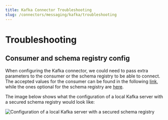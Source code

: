 ```yaml
---
title: Kafka Connector Troubleshooting
slug: /connectors/messaging/kafka/troubleshooting
---
```


# Troubleshooting

## Consumer and schema registry config

When configuring the Kafka connector, we could need to pass extra parameters to the consumer or the schema registry to 
be able to connect. The accepted values for the consumer can be found in the following 
[link](https://github.com/edenhill/librdkafka/blob/master/CONFIGURATION.md), while the ones optional for 
the schema registry are [here](https://docs.confluent.io/5.5.1/clients/confluent-kafka-python/index.html#confluent_kafka.schema_registry.SchemaRegistryClient).

The image below shows what the configuration of a local Kafka server with a secured schema registry would look like:

<Image
src="/images/openmetadata/connectors/kafka-config.png"
alt="Configuration of a local Kafka server with a secured schema registry"
caption="Configuration of a local Kafka server with a secured schema registry"
/>